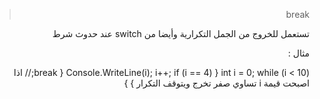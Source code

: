 <div dir="rtl">

> break

تستعمل للخروج من الجمل التكرارية وأيضا من switch عند حدوث شرط 

مثال :

int i = 0;
while (i < 10) 
{
  Console.WriteLine(i);
  i++;
  if (i == 4) 
  {
    break;// اذا اصبحت قيمة i تساوي صفر تخرج ويتوقف التكرار
  }
}

<div>